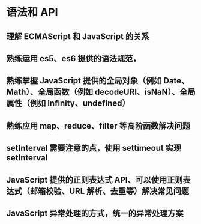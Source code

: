 # 语法和 API

## 理解 ECMAScript 和 JavaScript 的关系

## 熟练运用 es5、es6 提供的语法规范，

## 熟练掌握 JavaScript 提供的全局对象（例如 Date、Math）、全局函数（例如 decodeURI、isNaN）、全局属性（例如 Infinity、undefined）

## 熟练应用 map、reduce、filter 等高阶函数解决问题

## setInterval 需要注意的点，使用 settimeout 实现 setInterval

## JavaScript 提供的正则表达式 API、可以使用正则表达式（邮箱校验、URL 解析、去重等）解决常见问题

## JavaScript 异常处理的方式，统一的异常处理方案
